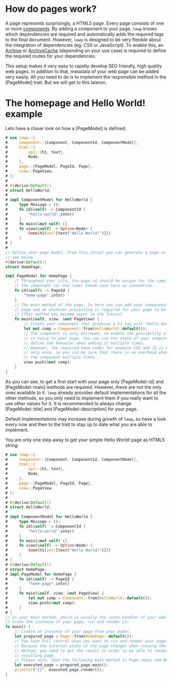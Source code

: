 # How do pages work?

A page represents surprisingly, a HTML5 page. Every page consists of one or
more [components](crate::component). By adding a component to your page,
`lewp` knows which dependencies are required and automatically adds the required
tags to the final document. However, `lewp` is designed to be very flexible
about the integration of dependencies (eg. CSS or JavaScript).
To enable this, an [Archive](crate::archive::Archive)
or [ArchiveCache](crate::archive::ArchiveCache) (depending on your use case)
is required to define the required routes for your dependencies.

This setup makes it very easy to rapidly develop SEO friendly, high quality web pages.
In addition to that, metadata of your web page can be added very easily. All
you need to do is to implement the responsible method in the [PageModel] trait.
But we will get to this lateron.

# The homepage and Hello World! example

Lets have a closer look on how a [PageModel] is defined.

```rust
# use lewp::{
#     component::{Component, ComponentId, ComponentModel},
#     html::{
#         api::{h1, text},
#         Node,
#     },
#     page::{PageModel, PageId, Page},
#     view::PageView,
# };
#
# #[derive(Default)]
# struct HelloWorld;
#
# impl ComponentModel for HelloWorld {
#     type Message = ();
#     fn id(&self) -> ComponentId {
#         "hello-world".into()
#     }
#     fn main(&mut self) {}
#     fn view(&self) -> Option<Node> {
#         Some(h1(vec![text("Hello World!")]))
#     }
# }
#
// Define your page model. From this struct you can generate a page as you will
// see below.
#[derive(Default)]
struct HomePage;

impl PageModel for HomePage {
    // Throughout your site, the page id should be unique for the same reason as
    // the component id. Use lower kebab-case here as convention.
    fn id(&self) -> PageId {
        "home-page".into()
    }
    // The main method of the page. In here you can add your components to the
    // page and do whatever processing is required for your page to be rendered.
    // [This method may become async in the future]
    fn main(&self, view: &mut PageView) {
        // Create your component that produces a h1 tag with "Hello World!" in it.
        let mut comp = Component::from(HelloWorld::default());
        // The component is only borrowed, to enable the possibility of adding
        // it twice to your page. You can use the state of your component to
        // define the behavior when adding it multiple times.
        // However, the required head nodes for example CSS and JS is being added
        // only once, so you can be sure that there is no overhead when adding
        // the component multiple times.
        view.push(&mut comp);
    }
}
```

As you can see, to get a first start with your page only [PageModel::id] and [PageModel::main]
methods are required. However, these are not the only ones available to it.
`lewp` already provides default implementations for all the other methods, so
you only need to implement them if you really want to use other values for it.
It is recommended to always change [PageModel::title] and [PageModel::description]
for your page.

Default implementations may increase during growth of `lewp`, so have a look
every now and then to the trait to stay up to date what you are able to implement.

You are only one step away to get your simple Hello World! page as HTML5 string:
```rust
# use lewp::{
#     component::{Component, ComponentId, ComponentModel},
#     html::{
#         api::{h1, text},
#         Node,
#     },
#     page::{PageModel, PageId, Page},
#     view::PageView,
# };
#
# #[derive(Default)]
# struct HelloWorld;
#
# impl ComponentModel for HelloWorld {
#     type Message = ();
#     fn id(&self) -> ComponentId {
#         "hello-world".into()
#     }
#     fn main(&mut self) {}
#     fn view(&self) -> Option<Node> {
#         Some(h1(vec![text("Hello World!")]))
#     }
# }
# #[derive(Default)]
# struct HomePage;
# impl PageModel for HomePage {
#     fn id(&self) -> PageId {
#         "home-page".into()
#     }
#     fn main(&self, view: &mut PageView) {
#         let mut comp = Component::from(HelloWorld::default());
#         view.push(&mut comp);
#     }
# }
// In your main method, which is usually the route handler of your web framework,
// crate the instance of your page, run and render it!
fn main() {
    // Create an instance of your page from your model.
    let prepared_page = Page::from(HomePage::default());
    // You have full control when you want to run and render your page.
    // Because the internal state of the page changes when running the main
    // method, you need to get the result in order to be able to render the
    // resulting page.
    // Please note, that the following main method is Page::main and NOT PageModel::main!
    let executed_page = prepared_page.main();
    println!("{}", executed_page.render());
}
```